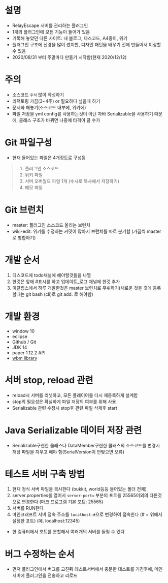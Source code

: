 # 설명
- RelayEscape 서버를 관리하는 플러그인
- 1개의 플러그인에 모든 기능이 들어가 있음
- 기록해 놓았던 다른 사이트: 내 블로그, 다스코드, A4종이, 위키
- 플러그인 구조에 신경을 많이 썼지만, 디자인 패턴을 배우기 전에 만들어서 이상할 수 있음
- 2020/08/31 부터 주말마다 만들기 시작함(현재 2020/12/12)


# 주의
- 소스코드 `주석` 많이 작성하기
- 리팩토링 가끔(3~4주) or 필요하다 싶을때 하기
- 문서화 해놓기(소스코드 내부에, 위키에)
- 파일 저장을 yml config를 사용하는것이 아닌 자바 Serializable을 사용하기 때문에, 클래스 구조가 바뀌면 나중에 타격이 클 수가 

# Git 파일구성
- 현재 들어있는 파일은 4개정도로 구성됨
> 1. 플러그인 소스코드
> 2. 위키 파일
> 3. 서버 오버월드 파일 1개 (수시로 복사해서 저장하기)
> 4. 메모 파일


# Git 브런치
- master: 플러그인 소스코드 올리는 브런치
- wiki-edit: 위키를 수정하는 커밋이 많아서 브런치를 따로 분기함 (가끔씩 master로 병합하기)


# 개발 순서
1. 디스코드에 todo채널에 해야할것들을 나열
2. 한것은 앞에 #표시를 하고 업데이트_로그 채널에 한것 추가
3. 이클립스에서 하루 개발한것은 master 브런치로 푸쉬하기(새로운 것을 깃에 등록할때는 git bash (cli)로 git add. 로 해야함)


# 개발 환경
- window 10
- eclipse
- Github / Git
- JDK 14
- paper 1.12.2 API
- [wbm library]()


# 서버 stop, reload 관련
- reload시 서버를 리셋하고, 모든 플레이어를 다시 재등록하게 설계함
- stop의 필요성은 확실하게 파일 저장의 여부를 위해 사용
- Serializable 관련 수정시 stop후 관련 파일 삭제후 start

# Java Serializable 데이터 저장 관련
- Serializable구현한 클래스나 DataMember구현한 클래스의 소스코드를 변경시 해당 파일을 지우고 해야 함(SerialVersion이 안맞으면 오류)


# 테스트 서버 구축 방법
1. 현재 정식 서버 파일을 복사한다 (bukkit, world등등 들어있는 폴더 전체)
2. server.properties를 열어서 `server-port=` 부분의 포트를 25565이외의 다른것으로 변경한다 (마크 프로그램 기본 포트: 25565)
3. 서버를 RUN한다
4. 마인크래프트 서버 접속 주소를 `localhost:#`으로 변경하여 접속한다 (# = 위에서 설정한 포트) (예. localhost:12345)

- 한 컴퓨터에서 포트를 분할해서 여러개의 서버를 돌릴 수 있다


# 버그 수정하는 순서
- 먼저 플러그인에서 버그를 고친뒤 테스트서버에서 충분한 테스트를 거친후에, 메인서버에 플러그인을 전송하고 리로드

